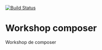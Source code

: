 [![Build Status](https://travis-ci.org/vitormattos/workshop-composer-phpconf.svg?branch=master)](https://travis-ci.org/vitormattos/workshop-composer-phpconf)

# Workshop composer

Workshop de composer

